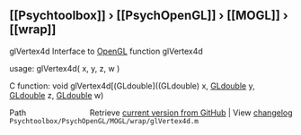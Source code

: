 ## [[Psychtoolbox]] &#8250; [[PsychOpenGL]] &#8250; [[MOGL]] &#8250; [[wrap]]

glVertex4d  Interface to [OpenGL](OpenGL) function glVertex4d  
  
usage:  glVertex4d( x, y, z, w )  
  
C function:  void glVertex4d[(GLdouble]((GLdouble) x, [GLdouble](GLdouble) y, [GLdouble](GLdouble) z, [GLdouble](GLdouble) w)  




<div class="code_header" style="text-align:right;">
  <span style="float:left;">Path&nbsp;&nbsp;</span> <span class="counter">Retrieve <a href=
  "https://raw.github.com/Psychtoolbox-3/Psychtoolbox-3/beta/Psychtoolbox/PsychOpenGL/MOGL/wrap/glVertex4d.m">current version from GitHub</a> | View <a href=
  "https://github.com/Psychtoolbox-3/Psychtoolbox-3/commits/beta/Psychtoolbox/PsychOpenGL/MOGL/wrap/glVertex4d.m">changelog</a></span>
</div>
<div class="code">
  <code>Psychtoolbox/PsychOpenGL/MOGL/wrap/glVertex4d.m</code>
</div>

